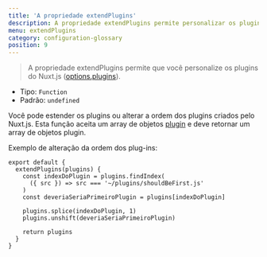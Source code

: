 ```yaml
---
title: 'A propriedade extendPlugins'
description: A propriedade extendPlugins permite personalizar os plugins do Nuxt.js.
menu: extendPlugins
category: configuration-glossary
position: 9
---
```


> A propriedade extendPlugins permite que você personalize os plugins do Nuxt.js ([options.plugins](/docs/2.x/configuration-glossary/configuration-plugins)).

- Tipo: `Function`
- Padrão: `undefined`

Você pode estender os plugins ou alterar a ordem dos plugins criados pelo Nuxt.js. Esta função aceita um array de objetos [plugin](/docs/2.x/configuration-glossary/configuration-plugins) e deve retornar um array de objetos plugin.

Exemplo de alteração da ordem dos plug-ins:

```js{}[nuxt.config.js]
export default {
  extendPlugins(plugins) {
    const indexDoPlugin = plugins.findIndex(
      ({ src }) => src === '~/plugins/shouldBeFirst.js'
    )
    const deveriaSeriaPrimeiroPlugin = plugins[indexDoPlugin]

    plugins.splice(indexDoPlugin, 1)
    plugins.unshift(deveriaSeriaPrimeiroPlugin)

    return plugins
  }
}
```
